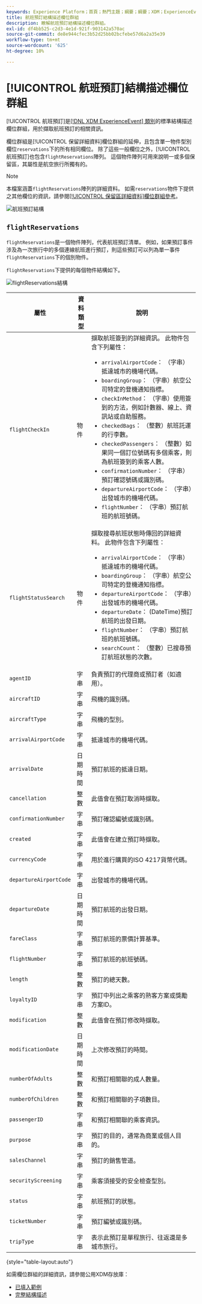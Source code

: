 ```yaml
---
keywords: Experience Platform；首頁；熱門主題；綱要；綱要；XDM；ExperienceEvent；欄位；綱要；綱要設計；欄位群組；欄位群組；預訂；航班；
title: 航班預訂結構描述欄位群組
description: 瞭解航班預訂結構描述欄位群組。
exl-id: df4bb525-c2d3-4e1d-921f-903142a570ac
source-git-commit: de8e944cfec3b52d25bb02bcfebe57d6a2a35e39
workflow-type: tm+mt
source-wordcount: '625'
ht-degree: 10%

---
```


# [!UICONTROL 航班預訂]結構描述欄位群組

[!UICONTROL 航班預訂]是[[!DNL XDM ExperienceEvent] 類別](../../classes/experienceevent.md)的標準結構描述欄位群組，用於擷取航班預訂的相關資訊。

欄位群組是[!UICONTROL 保留詳細資料]欄位群組的延伸，且包含單一物件型別欄位`reservations`下的所有相同欄位。 除了這些一般欄位之外，[!UICONTROL 航班預訂]也包含`flightReservations`陣列。 這個物件陣列可用來說明一或多個保留區，其屬性是航空旅行所獨有的。

>[!NOTE]
>
>本檔案涵蓋`flightReservations`陣列的詳細資料。 如需`reservations`物件下提供之其他欄位的資訊，請參閱[[!UICONTROL 保留區詳細資料]欄位群組參考](./reservation-details.md)。

![航班預訂結構](../../images/field-groups/flight-reservation/structure.png)

## `flightReservations`

`flightReservations`是一個物件陣列，代表航班預訂清單。 例如，如果預訂事件涉及為一次旅行中的多個連線航班進行預訂，則這些預訂可以列為單一事件`flightReservations`下的個別物件。

`flightReservations`下提供的每個物件結構如下。

![flightReservations結構](../../images/field-groups/flight-reservation/flightReservations.png)

| 屬性 | 資料類型 | 說明 |
| --- | --- | --- |
| `flightCheckIn` | 物件 | 擷取航班簽到的詳細資訊。 此物件包含下列屬性：<ul><li>`arrivalAirportCode`： （字串）抵達城市的機場代碼。</li><li>`boardingGroup`： （字串）航空公司特定的登機通知指標。</li><li>`checkInMethod`： （字串）使用簽到的方法，例如計數器、線上、資訊站或自助服務。</li><li>`checkedBags`： （整數）航班託運的行李數。</li><li>`checkedPassengers`： （整數）如果同一個訂位號碼有多個乘客，則為航班簽到的乘客人數。</li><li>`confirmationNumber`： （字串）預訂確認號碼或識別碼。</li><li>`departureAirportCode`： （字串）出發城市的機場代碼。</li><li>`flightNumber`： （字串）預訂航班的航班號碼。</li></ul> |
| `flightStatusSearch` | 物件 | 擷取搜尋航班狀態時傳回的詳細資料。 此物件包含下列屬性：<ul><li>`arrivalAirportCode`： （字串）抵達城市的機場代碼。</li><li>`boardingGroup`： （字串）航空公司特定的登機通知指標。</li><li>`departureAirportCode`： （字串）出發城市的機場代碼。</li><li>`departureDate`： (DateTime)預訂航班的出發日期。</li><li>`flightNumber`： （字串）預訂航班的航班號碼。</li><li>`searchCount`： （整數）已搜尋預訂航班狀態的次數。</li></ul> |
| `agentID` | 字串 | 負責預訂的代理商或預訂者（如適用）。 |
| `aircraftID` | 字串 | 飛機的識別碼。 |
| `aircraftType` | 字串 | 飛機的型別。 |
| `arrivalAirportCode` | 字串 | 抵達城市的機場代碼。 |
| `arrivalDate` | 日期時間 | 預訂航班的抵達日期。 |
| `cancellation` | 整數 | 此值會在預訂取消時擷取。 |
| `confirmationNumber` | 字串 | 預訂確認編號或識別碼。 |
| `created` | 字串 | 此值會在建立預訂時擷取。 |
| `currencyCode` | 字串 | 用於進行購買的ISO 4217貨幣代碼。 |
| `departureAirportCode` | 字串 | 出發城市的機場代碼。 |
| `departureDate` | 日期時間 | 預訂航班的出發日期。 |
| `fareClass` | 字串 | 預訂航班的票價計算基準。 |
| `flightNumber` | 字串 | 預訂航班的航班號碼。 |
| `length` | 整數 | 預訂的總天數。 |
| `loyaltyID` | 字串 | 預訂中列出之乘客的熟客方案或獎勵方案ID。 |
| `modification` | 整數 | 此值會在預訂修改時擷取。 |
| `modificationDate` | 日期時間 | 上次修改預訂的時間。 |
| `numberOfAdults` | 整數 | 和預訂相關聯的成人數量。 |
| `numberOfChildren` | 整數 | 和預訂相關聯的子項數目。 |
| `passengerID` | 字串 | 和預訂相關聯的乘客資訊。 |
| `purpose` | 字串 | 預訂的目的，通常為商業或個人目的。 |
| `salesChannel` | 字串 | 預訂的銷售管道。 |
| `securityScreening` | 字串 | 乘客須接受的安全檢查型別。 |
| `status` | 字串 | 航班預訂的狀態。 |
| `ticketNumber` | 字串 | 預訂編號或識別碼。 |
| `tripType` | 字串 | 表示此預訂是單程旅行、往返還是多城市旅行。 |

{style="table-layout:auto"}

如需欄位群組的詳細資訊，請參閱公用XDM存放庫：

* [已填入範例](https://github.com/adobe/xdm/blob/master/components/fieldgroups/experience-event/industry-verticals/experienceevent-flight-reservation.example.1.json)
* [完整結構描述](https://github.com/adobe/xdm/blob/master/components/fieldgroups/experience-event/industry-verticals/experienceevent-flight-reservation.schema.json)
